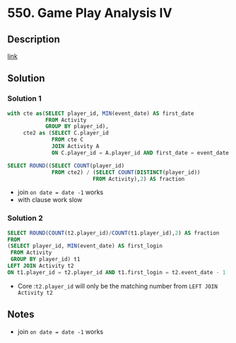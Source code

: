# 550. Game Play Analysis IV

## Description

[link](https://leetcode.com/problems/game-play-analysis-iv/)


## Solution
### Solution 1 

```SQL
with cte as(SELECT player_id, MIN(event_date) AS first_date
            FROM Activity
            GROUP BY player_id),
     cte2 as (SELECT C.player_id
              FROM cte C
              JOIN Activity A
              ON C.player_id = A.player_id AND first_date = event_date -1)

SELECT ROUND((SELECT COUNT(player_id)
              FROM cte2) / (SELECT COUNT(DISTINCT(player_id))
                           FROM Activity),2) AS fraction
```
* join ```on date = date -1``` works
* with clause work slow


### Solution 2 
```SQL
SELECT ROUND(COUNT(t2.player_id)/COUNT(t1.player_id),2) AS fraction
FROM
(SELECT player_id, MIN(event_date) AS first_login 
 FROM Activity 
 GROUP BY player_id) t1 
LEFT JOIN Activity t2
ON t1.player_id = t2.player_id AND t1.first_login = t2.event_date - 1
```
* Core :```t2.player_id``` will only be the matching number from  ```LEFT JOIN Activity t2``` 



## Notes
* join ```on date = date -1``` works
 
